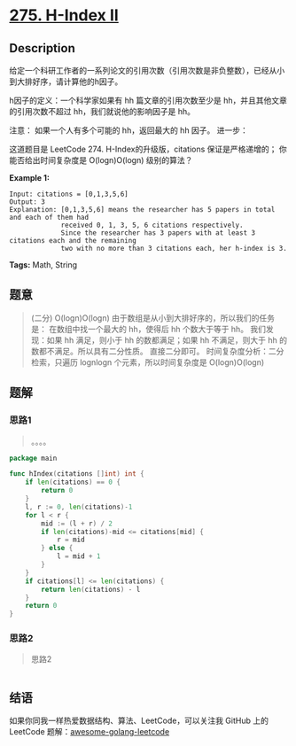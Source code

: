 # [275. H-Index II][title]

## Description

给定一个科研工作者的一系列论文的引用次数（引用次数是非负整数），已经从小到大排好序，请计算他的h因子。

h因子的定义：一个科学家如果有 hh 篇文章的引用次数至少是 hh，并且其他文章的引用次数不超过 hh，我们就说他的影响因子是 hh。

注意： 如果一个人有多个可能的 hh，返回最大的 hh 因子。
进一步：

这道题目是 LeetCode 274. H-Index的升级版，citations 保证是严格递增的；
你能否给出时间复杂度是 O(logn)O(logn) 级别的算法？

**Example 1:**

```
Input: citations = [0,1,3,5,6]
Output: 3 
Explanation: [0,1,3,5,6] means the researcher has 5 papers in total and each of them had 
             received 0, 1, 3, 5, 6 citations respectively. 
             Since the researcher has 3 papers with at least 3 citations each and the remaining 
             two with no more than 3 citations each, her h-index is 3.
```

**Tags:** Math, String

## 题意
> (二分) O(logn)O(logn)
  由于数组是从小到大排好序的，所以我们的任务是：
  在数组中找一个最大的 hh，使得后 hh 个数大于等于 hh。
  我们发现：如果 hh 满足，则小于 hh 的数都满足；如果 hh 不满足，则大于 hh 的数都不满足。所以具有二分性质。
  直接二分即可。
  时间复杂度分析：二分检索，只遍历 lognlogn 个元素，所以时间复杂度是 O(logn)O(logn)

## 题解

### 思路1
> 。。。。

```go
package main

func hIndex(citations []int) int {
	if len(citations) == 0 {
		return 0
	}
	l, r := 0, len(citations)-1
	for l < r {
		mid := (l + r) / 2
		if len(citations)-mid <= citations[mid] {
			r = mid
		} else {
			l = mid + 1
		}
	}
	if citations[l] <= len(citations) {
		return len(citations) - l
	}
	return 0
}
```

### 思路2
> 思路2
```go

```

## 结语

如果你同我一样热爱数据结构、算法、LeetCode，可以关注我 GitHub 上的 LeetCode 题解：[awesome-golang-leetcode][me]

[title]: https://leetcode.com/problems/h-index-ii/
[me]: https://github.com/kylesliu/awesome-golang-algorithm

